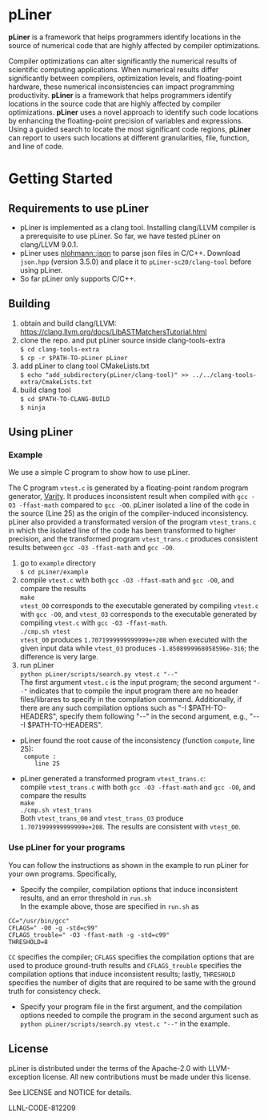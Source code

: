 # pLiner

**pLiner** is a framework that helps programmers identify locations in the source of numerical code that are highly affected by compiler optimizations.  

Compiler optimizations can alter significantly the numerical results of scientific computing applications. When numerical results differ significantly between compilers, optimization levels, and floating-point hardware, these numerical inconsistencies can impact programming productivity. **pLiner** is a framework that helps programmers identify locations in the source code that are highly affected by compiler optimizations. **pLiner** uses a novel approach to identify such code locations by enhancing the floating-point precision of variables and expressions. Using a guided search to locate the most significant code regions, **pLiner** can report to users such locations at different granularities, file, function, and line of code.

# Getting Started

## Requirements to use pLiner
- pLiner is implemented as a clang tool. Installing clang/LLVM compiler is a prerequisite to use pLiner. So far, we have tested pLiner on clang/LLVM 9.0.1.
- pLiner uses [nlohmann::json](https://github.com/nlohmann/json) to parse json files in C/C++. Download `json.hpp` (version 3.5.0) and place it to `pLiner-sc20/clang-tool` before using pLiner.
- So far pLiner only supports C/C++.

## Building
  1. obtain and build clang/LLVM:  
    https://clang.llvm.org/docs/LibASTMatchersTutorial.html  
  2. clone the repo. and put pLiner source inside clang-tools-extra  
    `$ cd clang-tools-extra`  
    `$ cp -r $PATH-TO-pLiner pLiner`  
  3. add pLiner to clang tool CMakeLists.txt  
    `$ echo "add_subdirectory(pLiner/clang-tool)" >> ../../clang-tools-extra/CmakeLists.txt`  
  4. build clang tool  
    `$ cd $PATH-TO-CLANG-BUILD`  
    `$ ninja`  

## Using pLiner

### Example

We use a simple C program to show how to use pLiner.   

The C program `vtest.c` is generated by a floating-point random program generator, [Varity](https://www.osti.gov/biblio/1581779-varit).
It produces inconsistent result when compiled with `gcc -O3 -ffast-math` compared to `gcc -O0`. pLiner isolated a line of the code in the source (Line 25) as the origin of the compiler-induced inconsistency. pLiner also provided a transformated version of the program `vtest_trans.c` in which the isolated line of the code has been transformed to higher precision, and the transformed program `vtest_trans.c` produces consistent results between `gcc -O3 -ffast-math` and `gcc -O0`.

  1. go to `example` directory  
    `$ cd pLiner/example`  
  2. compile `vtest.c` with both `gcc -O3 -ffast-math` and `gcc -O0`, and compare the results  
    `make`  
    `vtest_O0` corresponds to the executable generated by compiling `vtest.c` with `gcc -O0`, and `vtest_O3` corresponds to the executable generated by compiling `vtest.c` with `gcc -O3 -ffast-math`.  
    `./cmp.sh vtest`  
    `vtest_O0` produces `1.7071999999999999e+208` when executed with the given input data while `vtest_O3` produces `-1.8508999968058596e-316`; the difference is very large.  
  3. run pLiner  
    `python pLiner/scripts/search.py vtest.c "--"`   
    The first argument `vtest.c` is the input program; the second argument `"--"` indicates that to compile the input program there are no header files/librares to specify in the compilation command. Additionally, if there are any such compilation options such as "-I $PATH-TO-HEADERS", specify them following "--" in the second argument, e.g., "-- -I $PATH-TO-HEADERS". 

   * pLiner found the root cause of the inconsistency (function `compute`, line 25):  
    ` compute :`  
    `    line 25`    

   * pLiner generated a transformed program `vtest_trans.c`:  
     compile `vtest_trans.c` with both `gcc -O3 -ffast-math` and `gcc -O0`, and compare the results  
     `make`  
     `./cmp.sh vtest_trans`  
     Both `vtest_trans_O0` and `vtest_trans_O3` produce `1.7071999999999999e+208`. The results are consistent with `vtest_O0`.  
### Use pLiner for your programs

You can follow the instructions as shown in the example to run pLiner for your own programs. Specifically, 

* Specify the compiler, compilation options that induce inconsistent results, and an error threshold in `run.sh`  
 In the example above, those are specified in `run.sh` as
 ```
 CC="/usr/bin/gcc"
 CFLAGS=" -O0 -g -std=c99"
 CFLAGS_trouble=" -O3 -ffast-math -g -std=c99"
 THRESHOLD=8 
 ```
 `CC` specifies the compiler; `CFLAGS` specifies the compilation options that are used to produce ground-truth results and `CFLAGS_trouble` specifies the compilation options that induce inconsistent results; lastly, `THRESHOLD` specifies the number of digits that are required to be same with the ground truth for consistency check.
 
* Specify your program file in the first argument, and the compilation options needed to compile the program in the second argument such as 
`python pLiner/scripts/search.py vtest.c "--"` in the example.

 ## License

pLiner is distributed under the terms of the Apache-2.0 with LLVM-exception license. All new contributions must be made under this license.
 
 See LICENSE and NOTICE for details.
 
 LLNL-CODE-812209
